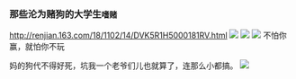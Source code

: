 ### 那些沦为赌狗的大学生`嗜赌`
http://renjian.163.com/18/1102/14/DVK5R1H5000181RV.html
![](http://cms-bucket.nosdn.127.net/2018/11/02/ed5d924b03c645a6abcaec1a1e1b6576.jpeg)
![](http://cms-bucket.nosdn.127.net/2018/11/02/aad5d33926a8462f83bde0b66b9183a8.jpeg)
![](http://cms-bucket.nosdn.127.net/2018/11/02/497e0939dab04339929866506135d5cd.jpeg)
不怕你赢，就怕你不玩

妈的狗代不得好死，坑我一个老爷们儿也就算了，连那么小都搞。
![](http://cms-bucket.nosdn.127.net/2018/11/02/6d33b974a7414ccfabf82ac0b39d1bca.jpeg)
